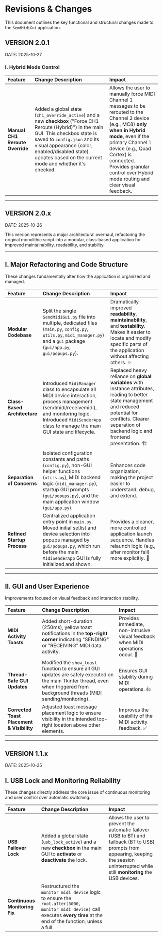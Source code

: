 # Revisions & Changes

This document outlines the key functional and structural changes made to the `SendMidiGui` application.

## VERSION 2.0.1
DATE: 2025-10-27

### I. Hybrid Mode Control

| Feature | Change Description | Impact |
| :--- | :--- | :--- |
| **Manual CH1 Reroute Override** | Added a global state (`ch1_override_active`) and a new **checkbox** ("Force CH1 Reroute (Hybrid)") in the main GUI. This checkbox state is saved to `config.json` and its visual appearance (color, enabled/disabled state) updates based on the current mode and whether it's checked. | Allows the user to manually force MIDI Channel 1 messages to be rerouted to the Channel 2 device (e.g., MC8) **only when in Hybrid mode**, even if the primary Channel 1 device (e.g., Quad Cortex) is connected. Provides granular control over Hybrid mode routing and clear visual feedback. |

---

## VERSION 2.0.x
DATE: 2025-10-26

This version represents a major architectural overhaul, refactoring the original monolithic script into a modular, class-based application for improved maintainability, readability, and stability.

---

## I. Major Refactoring and Code Structure

These changes fundamentally alter how the application is organized and managed.

| Feature | Change Description | Impact |
| :--- | :--- | :--- |
| **Modular Codebase** | Split the single `SendMidiGui.py` file into multiple, dedicated files (`main.py`, `config.py`, `utils.py`, `midi_manager.py`) and a `gui` package (`gui/app.py`, `gui/popups.py`). | Dramatically improved **readability**, **maintainability**, and **testability**. Makes it easier to locate and modify specific parts of the application without affecting others. ✨ |
| **Class-Based Architecture** | Introduced `MidiManager` class to encapsulate all MIDI device interaction, process management (sendmidi/receivemidi), and monitoring logic. Introduced `MidiSenderApp` class to manage the main GUI state and lifecycle. | Replaced heavy reliance on **global variables** with instance attributes, leading to better state management and reduced potential for conflicts. Clearer separation of backend logic and frontend presentation. 🏗️ |
| **Separation of Concerns** | Isolated configuration constants and paths (`config.py`), non-GUI helper functions (`utils.py`), MIDI backend logic (`midi_manager.py`), startup GUI prompts (`gui/popups.py`), and the main application window (`gui/app.py`). | Enhances code organization, making the project easier to understand, debug, and extend. |
| **Refined Startup Process** | Centralized application entry point in `main.py`. Moved initial setlist and device selection into popups managed by `gui/popups.py`, which run before the main `MidiSenderApp` GUI is fully initialized and shown. | Provides a cleaner, more controlled application launch sequence. Handles relaunch logic (e.g., after monitor fail) more explicitly. 🚀 |

---

## II. GUI and User Experience

Improvements focused on visual feedback and interaction stability.

| Feature | Change Description | Impact |
| :--- | :--- | :--- |
| **MIDI Activity Toasts** | Added short-duration (250ms), yellow toast notifications in the **top-right corner** indicating "SENDING" or "RECEIVING" MIDI data activity. | Provides immediate, non-intrusive visual feedback when MIDI operations occur. 🚦 |
| **Thread-Safe GUI Updates** | Modified the `show_toast` function to ensure all GUI updates are safely executed on the main Tkinter thread, even when triggered from background threads (MIDI sending/monitoring). | Ensures GUI stability during MIDI operations. 👍 |
| **Corrected Toast Placement & Visibility** | Adjusted toast message placement logic to ensure visibility in the intended top-right location above other elements. | Improves the usability of the MIDI activity feedback. ✅ |

---

## VERSION 1.1.x
DATE: 2025-10-25

## I. USB Lock and Monitoring Reliability

These changes directly address the core issue of continuous monitoring and user control over automatic switching.

| Feature | Change Description | Impact |
| :--- | :--- | :--- |
| **USB Failover Lock** | Added a global state (`usb_lock_active`) and a new **checkbox** in the main GUI to **activate** or **deactivate** the lock. | Allows the user to prevent the automatic failover (USB to BT) and failback (BT to USB) prompts from appearing, keeping the session uninterrupted while still **monitoring** the USB devices. |
| **Continuous Monitoring Fix** | Restructured the `monitor_midi_device` logic to ensure the `root.after(5000, monitor_midi_device)` call executes **every time** at the end of the function, unless a full